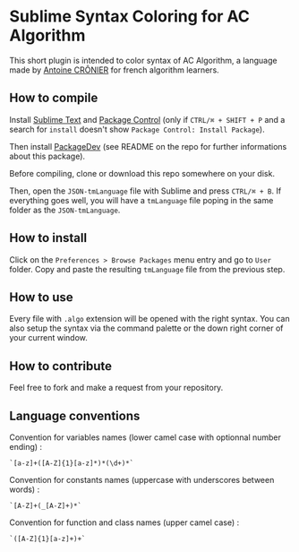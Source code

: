 Sublime Syntax Coloring for AC Algorithm
========================================

This short plugin is intended to color syntax of AC Algorithm, a language made
by [Antoine CRÔNIER](https://github.com/antoinecronier) for french algorithm
learners.

How to compile
--------------

Install [Sublime Text](https://www.sublimetext.com/3) and
[Package Control](https://packagecontrol.io/installation) (only if
`CTRL/⌘ + SHIFT + P` and a search for `install` doesn't show
`Package Control: Install Package`).

Then install [PackageDev](https://github.com/SublimeText/PackageDev) (see README
on the repo for further informations about this package).

Before compiling, clone or download this repo somewhere on your disk.

Then, open the `JSON-tmLanguage` file with Sublime and press `CTRL/⌘ + B`. If
everything goes well, you will have a `tmLanguage` file poping in the
same folder as the `JSON-tmLanguage`.

How to install
--------------

Click on the `Preferences > Browse Packages` menu entry and go to `User` folder.
Copy and paste the resulting `tmLanguage` file from the previous step.

How to use
----------

Every file with `.algo` extension will be opened with the right syntax. You can
also setup the syntax via the command palette or the down right corner of your
current window.

How to contribute
-----------------

Feel free to fork and make a request from your repository.

Language conventions
--------------------

Convention for variables names (lower camel case with optionnal number ending) :

	`[a-z]+([A-Z]{1}[a-z]*)*(\d+)*`

Convention for constants names (uppercase with underscores between words) :

	`[A-Z]+(_[A-Z]+)*`

Convention for function and class names (upper camel case) :

	`([A-Z]{1}[a-z]+)+`
